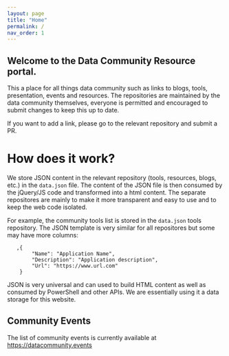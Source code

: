 ```yaml
---
layout: page
title: "Home"
permalink: /
nav_order: 1
---
```


## Welcome to the Data Community Resource portal.

This a place for all things data community such as links to blogs, tools, presentation, events and resources. 
The repositories are maintained by the data community themselves, everyone is permitted and encouraged to submit changes to keep this up to date. 

If you want to add a link, please go to the relevant repository and submit a PR.

# How does it work?

We store JSON content in the relevant repository (tools, resources, blogs, etc.) in the `data.json` file. The content of the JSON file is then consumed by the jQuery/JS code and transformed into a html content. The separate repositores are mainly to make it more transparent and easy to use and to keep the web code isolated.

For example, the community tools list is stored in the `data.json` tools repository. The JSON template is very similar for all repositores but some may have more columns:

```
   ,{
        "Name": "Application Name",
        "Description": "Application description",
        "Url": "https://www.url.com"
    }
```

JSON is very universal and can used to build HTML content as well as consumed by PowerShell and other APIs. We are essentially using it a data storage for this website.

## Community Events
The list of community events is currently available at https://datacommunity.events
